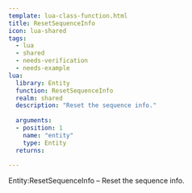 ```yaml
---
template: lua-class-function.html
title: ResetSequenceInfo
icon: lua-shared
tags:
  - lua
  - shared
  - needs-verification
  - needs-example
lua:
  library: Entity
  function: ResetSequenceInfo
  realm: shared
  description: "Reset the sequence info."
  
  arguments:
  - position: 1
    name: "entity"
    type: Entity
  returns:
    
---
```


<div class="lua__search__keywords">
Entity:ResetSequenceInfo &#x2013; Reset the sequence info.
</div>
